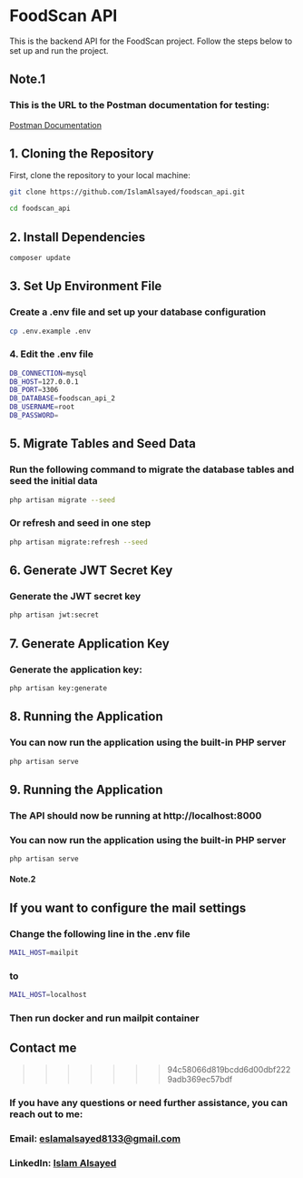 # FoodScan API

This is the backend API for the FoodScan project. Follow the steps below to set up and run the project.

## Note.1

### This is the URL to the Postman documentation for testing:

[Postman Documentation](https://documenter.getpostman.com/view/31553493/2sAXqwZLEy)

## 1. Cloning the Repository

First, clone the repository to your local machine:

```bash
git clone https://github.com/IslamAlsayed/foodscan_api.git

cd foodscan_api
```

## 2. Install Dependencies

```bash
composer update
```

## 3. Set Up Environment File

### Create a .env file and set up your database configuration

```bash
cp .env.example .env
```

### 4. Edit the .env file

```bash
DB_CONNECTION=mysql
DB_HOST=127.0.0.1
DB_PORT=3306
DB_DATABASE=foodscan_api_2
DB_USERNAME=root
DB_PASSWORD=
```

## 5. Migrate Tables and Seed Data

### Run the following command to migrate the database tables and seed the initial data

```bash
php artisan migrate --seed
```

### Or refresh and seed in one step

```bash
php artisan migrate:refresh --seed
```

## 6. Generate JWT Secret Key

### Generate the JWT secret key

```bash
php artisan jwt:secret
```

## 7. Generate Application Key

### Generate the application key:

```bash
php artisan key:generate
```

## 8. Running the Application

### You can now run the application using the built-in PHP server

```bash
php artisan serve
```

## 9. Running the Application

### The API should now be running at http://localhost:8000

### You can now run the application using the built-in PHP server

```bash
php artisan serve
```

#### Note.2

## If you want to configure the mail settings

### Change the following line in the .env file

```bash
MAIL_HOST=mailpit
```

### to

```bash
MAIL_HOST=localhost
```

### Then run docker and run mailpit container



## Contact me
>>>>>>> 94c58066d819bcdd6d00dbf2229adb369ec57bdf

### If you have any questions or need further assistance, you can reach out to me:

### Email: eslamalsayed8133@gmail.com

### LinkedIn: [Islam Alsayed](https://www.linkedin.com/in/islam-alsayed7)
